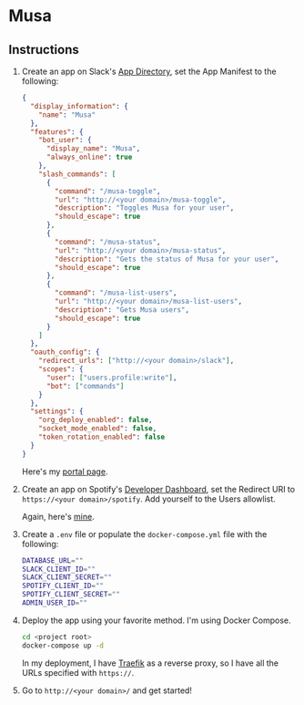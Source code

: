 # Musa

## Instructions

1. Create an app on Slack's [App Directory](https://api.slack.com/apps), set the App Manifest to the following:

   ```json
   {
     "display_information": {
       "name": "Musa"
     },
     "features": {
       "bot_user": {
         "display_name": "Musa",
         "always_online": true
       },
       "slash_commands": [
         {
           "command": "/musa-toggle",
           "url": "http://<your domain>/musa-toggle",
           "description": "Toggles Musa for your user",
           "should_escape": true
         },
         {
           "command": "/musa-status",
           "url": "http://<your domain>/musa-status",
           "description": "Gets the status of Musa for your user",
           "should_escape": true
         },
         {
           "command": "/musa-list-users",
           "url": "http://<your domain>/musa-list-users",
           "description": "Gets Musa users",
           "should_escape": true
         }
       ]
     },
     "oauth_config": {
       "redirect_urls": ["http://<your domain>/slack"],
       "scopes": {
         "user": ["users.profile:write"],
         "bot": ["commands"]
       }
     },
     "settings": {
       "org_deploy_enabled": false,
       "socket_mode_enabled": false,
       "token_rotation_enabled": false
     }
   }
   ```

   Here's my [portal page](https://app.slack.com/app-settings/T0266FRGM/A029BHJDY1L/app-manifest).

2. Create an app on Spotify's [Developer Dashboard](https://developer.spotify.com/dashboard/applications), set the Redirect URI to `https://<your domain>/spotify`. Add yourself to the Users allowlist.

   Again, here's [mine](https://developer.spotify.com/dashboard/applications/d0cd7594dd0c4d228b83b0807f23c271/users).

3. Create a `.env` file or populate the `docker-compose.yml` file with the following:

   ```bash
   DATABASE_URL=""
   SLACK_CLIENT_ID=""
   SLACK_CLIENT_SECRET=""
   SPOTIFY_CLIENT_ID=""
   SPOTIFY_CLIENT_SECRET=""
   ADMIN_USER_ID=""
   ```

4. Deploy the app using your favorite method. I'm using Docker Compose.

   ```bash
   cd <project root>
   docker-compose up -d
   ```

   In my deployment, I have [Traefik](https://traefik.io/) as a reverse proxy, so I have all the URLs specified with `https://`.

5. Go to `http://<your domain>/` and get started!
